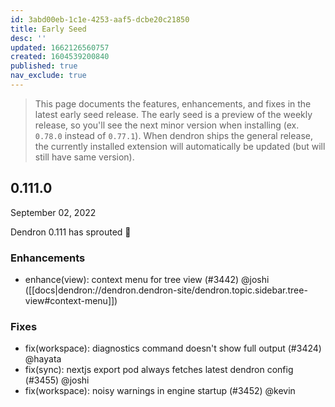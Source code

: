 ```yaml
---
id: 3abd00eb-1c1e-4253-aaf5-dcbe20c21850
title: Early Seed
desc: ''
updated: 1662126560757
created: 1604539200840
published: true
nav_exclude: true
---
```


> This page documents the features, enhancements, and fixes in the latest early seed release. The early seed is a preview of the weekly release, so you'll see the next minor version when installing (ex. `0.78.0` instead of `0.77.1`). When dendron ships the general release, the currently installed extension will automatically be updated (but will still have same version).

## 0.111.0
September 02, 2022

Dendron 0.111 has sprouted 🌱

### Enhancements
- enhance(view): context menu for tree view (#3442) @joshi ([[docs|dendron://dendron.dendron-site/dendron.topic.sidebar.tree-view#context-menu]])


### Fixes
- fix(workspace): diagnostics command doesn't show full output (#3424) @hayata
- fix(sync): nextjs export pod always fetches latest dendron config (#3455) @joshi
- fix(workspace): noisy warnings in engine startup (#3452) @kevin